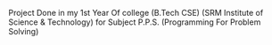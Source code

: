 Project Done in my 1st Year Of college (B.Tech CSE) (SRM Institute of Science & Technology) for Subject P.P.S. (Programming For Problem Solving)
